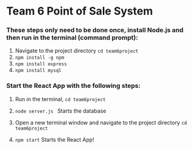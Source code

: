 # Team 6 Point of Sale System

### These steps only need to be done once, install Node.js and then run in the terminal (command prompt):
1. Navigate to the project directory `cd team6project`
2. `npm install -g npm`
3. `npm install express`
4. `npm install mysql` 

### Start the React App with the following steps:
1. Run in the terminal, `cd team6project`
2. `node server.js ` Starts the database

3. Open a new terminal window and navigate to the project directory `cd team6project`
4. `npm start` Starts the React App!

